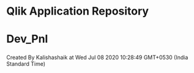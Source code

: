 # Qlik Application Repository 
# Dev_Pnl
### 
Created By Kalishashaik at Wed Jul 08 2020 10:28:49 GMT+0530 (India Standard Time)